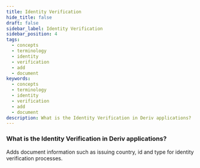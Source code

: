 ```yaml
---
title: Identity Verification
hide_title: false
draft: false
sidebar_label: Identity Verification
sidebar_position: 4
tags:
  - concepts
  - terminology
  - identity
  - verification
  - add
  - document
keywords:
  - concepts
  - terminology
  - identity
  - verification
  - add
  - document
description: What is the Identity Verification in Deriv applications?
---
```


### What is the Identity Verification in Deriv applications?

Adds document information such as issuing country, id and type for identity verification processes.
